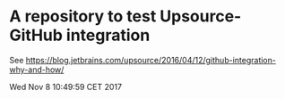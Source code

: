# A repository to test Upsource-GitHub integration
See https://blog.jetbrains.com/upsource/2016/04/12/github-integration-why-and-how/

<!---
1
--->
Wed Nov  8 10:49:59 CET 2017
